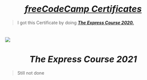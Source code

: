 # <div align="center"><a href="https://studio.code.org/s/express-2021"><b><i>freeCodeCamp Certificates</i></b></a></div>

> I got this Certificate by doing <a href="https://studio.code.org/s/express-2021"><b><i>The Express Course 2020.</i></b></a> 

# 
# <img src="The Express Course 2020 (Certificate).jpg">

#
#
# <div align="center"><b><i>The Express Course 2021</i></b></a></div>

> Still not done


